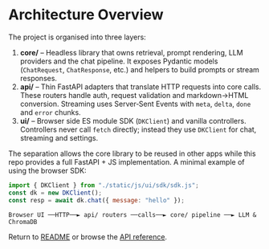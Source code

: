 # Architecture Overview

The project is organised into three layers:

1. **core/** – Headless library that owns retrieval, prompt rendering, LLM providers and the chat pipeline.  It exposes
   Pydantic models (`ChatRequest`, `ChatResponse`, etc.) and helpers to build prompts or stream responses.
2. **api/** – Thin FastAPI adapters that translate HTTP requests into core calls.  These routers handle auth, request
   validation and markdown→HTML conversion.  Streaming uses Server‑Sent Events with `meta`, `delta`, `done` and `error`
   chunks.
3. **ui/** – Browser side ES module SDK (`DKClient`) and vanilla controllers.  Controllers never call `fetch` directly;
   instead they use `DKClient` for chat, streaming and settings.

The separation allows the core library to be reused in other apps while this repo provides a full FastAPI + JS
implementation.  A minimal example of using the browser SDK:

```js
import { DKClient } from "./static/js/ui/sdk/sdk.js";
const dk = new DKClient();
const resp = await dk.chat({ message: "hello" });
```

```text
Browser UI ──HTTP──► api/ routers ──calls──► core/ pipeline ──► LLM & ChromaDB
```

Return to [README](../README.md) or browse the [API reference](API_REFERENCE.md).
